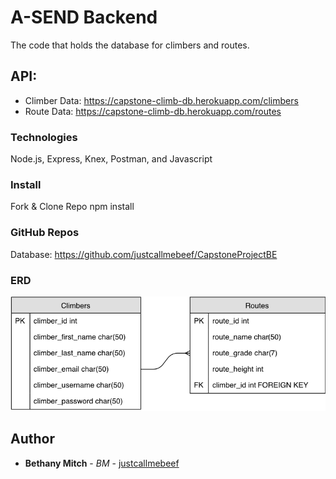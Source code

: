# A-SEND Backend

The code that holds the database for climbers and routes.   

## API: 

* Climber Data: https://capstone-climb-db.herokuapp.com/climbers
* Route Data: https://capstone-climb-db.herokuapp.com/routes

### Technologies 

Node.js, Express, Knex, Postman, and Javascript 

### Install

Fork & Clone Repo
npm install 

### GitHub Repos
Database: https://github.com/justcallmebeef/CapstoneProjectBE

### ERD 

![ASEND ERD](ClimbVert.png)

## Author

* **Bethany Mitch** - *BM* - [justcallmebeef](https://github.com/justcallmebeef)
